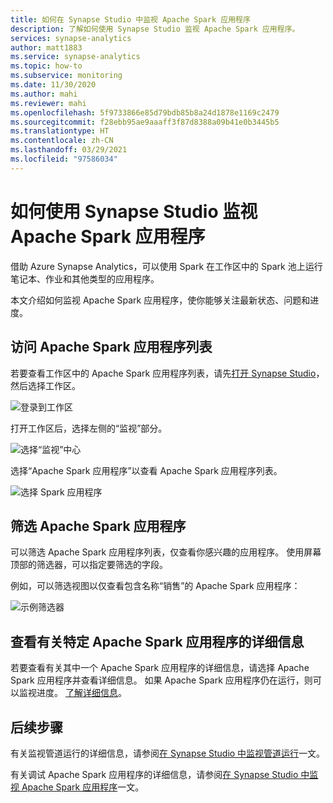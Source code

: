 ```yaml
---
title: 如何在 Synapse Studio 中监视 Apache Spark 应用程序
description: 了解如何使用 Synapse Studio 监视 Apache Spark 应用程序。
services: synapse-analytics
author: matt1883
ms.service: synapse-analytics
ms.topic: how-to
ms.subservice: monitoring
ms.date: 11/30/2020
ms.author: mahi
ms.reviewer: mahi
ms.openlocfilehash: 5f9733866e85d79bdb85b8a24d1878e1169c2479
ms.sourcegitcommit: f28ebb95ae9aaaff3f87d8388a09b41e0b3445b5
ms.translationtype: HT
ms.contentlocale: zh-CN
ms.lasthandoff: 03/29/2021
ms.locfileid: "97586034"
---
```

# <a name="how-to-use-synapse-studio-to-monitor-your-apache-spark-applications"></a>如何使用 Synapse Studio 监视 Apache Spark 应用程序

借助 Azure Synapse Analytics，可以使用 Spark 在工作区中的 Spark 池上运行笔记本、作业和其他类型的应用程序。

本文介绍如何监视 Apache Spark 应用程序，使你能够关注最新状态、问题和进度。

## <a name="access-apache-spark-applications-list"></a>访问 Apache Spark 应用程序列表

若要查看工作区中的 Apache Spark 应用程序列表，请先[打开 Synapse Studio](https://web.azuresynapse.net/)，然后选择工作区。

![登录到工作区](./media/common/login-workspace.png)

打开工作区后，选择左侧的“监视”部分。

![选择“监视”中心](./media/common/left-nav.png)

选择“Apache Spark 应用程序”以查看 Apache Spark 应用程序列表。

 ![选择 Spark 应用程序](./media/how-to-monitor-spark-applications/monitor-hub-nav-spark-applications.png)

## <a name="filter-your-apache-spark-applications"></a>筛选 Apache Spark 应用程序

可以筛选 Apache Spark 应用程序列表，仅查看你感兴趣的应用程序。 使用屏幕顶部的筛选器，可以指定要筛选的字段。

例如，可以筛选视图以仅查看包含名称“销售”的 Apache Spark 应用程序：

![示例筛选器](./media/how-to-monitor-spark-applications/filter-example.png)

## <a name="view-details-about-a-specific-apache-spark-application"></a>查看有关特定 Apache Spark 应用程序的详细信息

若要查看有关其中一个 Apache Spark 应用程序的详细信息，请选择 Apache Spark 应用程序并查看详细信息。 如果 Apache Spark 应用程序仍在运行，则可以监视进度。 [了解详细信息](apache-spark-applications.md)。

## <a name="next-steps"></a>后续步骤

有关监视管道运行的详细信息，请参阅[在 Synapse Studio 中监视管道运行](how-to-monitor-pipeline-runs.md)一文。 

有关调试 Apache Spark 应用程序的详细信息，请参阅[在 Synapse Studio 中监视 Apache Spark 应用程序](apache-spark-applications.md)一文。